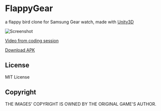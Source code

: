 # FlappyGear

a flappy bird clone for Samsung Gear watch, made with [Unity3D](http://unity3d.com/)

![Screenshot](https://raw.github.com/walm/flappy-gear/master/screenshot.png)

[Video from coding session](https://www.youtube.com/watch?v=CT-LshUosIs)

[Download APK](https://github.com/walm/flappy-gear/releases/tag/0.1.0)

## License

MIT License

## Copyright

THE IMAGES' COPYRIGHT IS OWNED BY THE ORIGINAL GAME'S AUTHOR.
